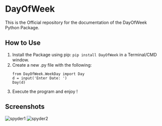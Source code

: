 # DayOfWeek
This is the Official repository for the documentation of the DayOfWeek Python Package.
## How to Use ##
1. Install the Package using pip:
    `pip install DayOfWeek` in a Terminal/CMD window.
2. Create a new .py file with the following:
    ```
    from DayOfWeek.WeekDay import Day
    d = input('Enter Date: ')
    Day(d)
    ```   
 3. Execute the program and enjoy !

## Screenshots
![spyder1](https://user-images.githubusercontent.com/71964994/132985254-ee402f92-438d-4b5f-9c33-40ecaad59c54.png)
![spyder2](https://user-images.githubusercontent.com/71964994/132985163-8044596c-e46f-4cfa-88af-4818ae9e0954.png)

